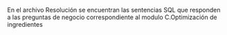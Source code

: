 En el archivo Resolución se encuentran las sentencias SQL que responden a las preguntas de negocio correspondiente al modulo C.Optimización de ingredientes 
